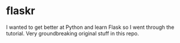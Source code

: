 # flaskr
I wanted to get better at Python and learn Flask so I went through the tutorial. Very groundbreaking original stuff in this repo.
